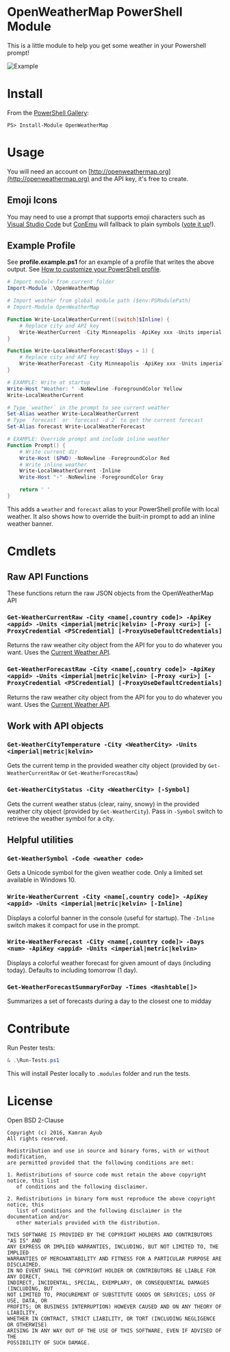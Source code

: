 # OpenWeatherMap PowerShell Module

This is a little module to help you get some weather in your Powershell prompt!

![Example](https://user-images.githubusercontent.com/563819/28435471-a7393996-6d58-11e7-8cf2-3ec500b13aa1.png)

# Install

From the [PowerShell Gallery](https://www.powershellgallery.com):

    PS> Install-Module OpenWeatherMap

# Usage

You will need an account on [http://openweathermap.org](http://openweathermap.org) and the API key, it's free to create.

## Emoji Icons

You may need to use a prompt that supports emoji characters such as [Visual Studio Code](http://code.visualstudio.com) but [ConEmu](https://conemu.github.io/) will fallback to plain symbols ([vote it up](https://github.com/Maximus5/ConEmu/issues/554)!).

## Example Profile

See **profile.example.ps1** for an example of a profile that writes the above output. 
See [How to customize your PowerShell profile](http://www.howtogeek.com/50236/customizing-your-powershell-profile/).

```powershell
# Import module from current folder
Import-Module .\OpenWeatherMap

# Import weather from global module path ($env:PSModulePath)
# Import-Module OpenWeatherMap

Function Write-LocalWeatherCurrent([switch]$Inline) {
    # Replace city and API key
    Write-WeatherCurrent -City Minneapolis -ApiKey xxx -Units imperial -Inline:$Inline
}

Function Write-LocalWeatherForecast($Days = 1) {
    # Replace city and API key
    Write-WeatherForecast -City Minneapolis -ApiKey xxx -Units imperial -Days $Days
}

# EXAMPLE: Write at startup
Write-Host "Weather: " -NoNewline -ForegroundColor Yellow
Write-LocalWeatherCurrent

# Type `weather` in the prompt to see current weather
Set-Alias weather Write-LocalWeatherCurrent
# Type `forecast` or `forecast -d 2` to get the current forecast
Set-Alias forecast Write-LocalWeatherForecast

# EXAMPLE: Override prompt and include inline weather
Function Prompt() {
    # Write current dir
    Write-Host ($PWD) -NoNewline -ForegroundColor Red
    # Write inline weather
    Write-LocalWeatherCurrent -Inline
    Write-Host "›" -NoNewline -ForegroundColor Gray

    return ' '
}
```

This adds a `weather` and `forecast` alias to your PowerShell profile with local weather. It also shows how to override the
built-in prompt to add an inline weather banner.

# Cmdlets

## Raw API Functions

These functions return the raw JSON objects from the OpenWeatherMap API

### `Get-WeatherCurrentRaw -City <name[,country code]> -ApiKey <appid> -Units <imperial|metric|kelvin> [-Proxy <uri>] [-ProxyCredential <PSCredential] [-ProxyUseDefaultCredentials]`

Returns the raw weather city object from the API for you to do whatever you want. 
Uses the [Current Weather API](http://openweathermap.org/current).

### `Get-WeatherForecastRaw -City <name[,country code]> -ApiKey <appid> -Units <imperial|metric|kelvin> [-Proxy <uri>] [-ProxyCredential <PSCredential] [-ProxyUseDefaultCredentials]`

Returns the raw weather city object from the API for you to do whatever you want. 
Uses the [Current Weather API](http://openweathermap.org/current).

## Work with API objects

### `Get-WeatherCityTemperature -City <WeatherCity> -Units <imperial|metric|kelvin>`

Gets the current temp in the provided weather city object (provided by `Get-WeatherCurrentRaw` or `Get-WeatherForecastRaw`)

### `Get-WeatherCityStatus -City <WeatherCity> [-Symbol]`

Gets the current weather status (clear, rainy, snowy) in the provided weather city object (provided by `Get-WeatherCity`).
Pass in `-Symbol` switch to retrieve the weather symbol for a city.

## Helpful utilities

### `Get-WeatherSymbol -Code <weather code>`

Gets a Unicode symbol for the given weather code. Only a limited set available in Windows 10.

### `Write-WeatherCurrent -City <name[,country code]> -ApiKey <appid> -Units <imperial|metric|kelvin> [-Inline]`

Displays a colorful banner in the console (useful for startup). The `-Inline` switch makes it compact for use in the prompt.

### `Write-WeatherForecast -City <name[,country code]> -Days <num> -ApiKey <appid> -Units <imperial|metric|kelvin>`

Displays a colorful weather forecast for given amount of days (including today). Defaults to including tomorrow (1 day).

### `Get-WeatherForecastSummaryForDay -Times <Hashtable[]>`

Summarizes a set of forecasts during a day to the closest one to midday

# Contribute

Run Pester tests:

```powershell
& .\Run-Tests.ps1
```

This will install Pester locally to `.modules` folder and run the tests.

# License

Open BSD 2-Clause

```
Copyright (c) 2016, Kamran Ayub
All rights reserved.

Redistribution and use in source and binary forms, with or without modification, 
are permitted provided that the following conditions are met:

1. Redistributions of source code must retain the above copyright notice, this list 
   of conditions and the following disclaimer.

2. Redistributions in binary form must reproduce the above copyright notice, this 
   list of conditions and the following disclaimer in the documentation and/or 
   other materials provided with the distribution.

THIS SOFTWARE IS PROVIDED BY THE COPYRIGHT HOLDERS AND CONTRIBUTORS "AS IS" AND 
ANY EXPRESS OR IMPLIED WARRANTIES, INCLUDING, BUT NOT LIMITED TO, THE IMPLIED 
WARRANTIES OF MERCHANTABILITY AND FITNESS FOR A PARTICULAR PURPOSE ARE DISCLAIMED. 
IN NO EVENT SHALL THE COPYRIGHT HOLDER OR CONTRIBUTORS BE LIABLE FOR ANY DIRECT, 
INDIRECT, INCIDENTAL, SPECIAL, EXEMPLARY, OR CONSEQUENTIAL DAMAGES (INCLUDING, BUT 
NOT LIMITED TO, PROCUREMENT OF SUBSTITUTE GOODS OR SERVICES; LOSS OF USE, DATA, OR 
PROFITS; OR BUSINESS INTERRUPTION) HOWEVER CAUSED AND ON ANY THEORY OF LIABILITY, 
WHETHER IN CONTRACT, STRICT LIABILITY, OR TORT (INCLUDING NEGLIGENCE OR OTHERWISE) 
ARISING IN ANY WAY OUT OF THE USE OF THIS SOFTWARE, EVEN IF ADVISED OF THE 
POSSIBILITY OF SUCH DAMAGE.
```
